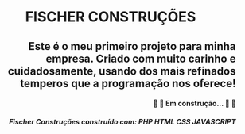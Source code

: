 <h1 align="center">
FISCHER CONSTRUÇÕES
 </h1>
 <h2 align="right">
Este é o meu primeiro projeto para minha empresa. Criado com muito carinho e cuidadosamente, usando dos mais refinados temperos que a programação nos oferece!</h2>
<h4 align="right"> 
	🚧 🚀 Em construção... 🚀 🚧
</h4>
<h5 align="right">
Fischer Construções construído com:
PHP 
HTML
CSS
JAVASCRIPT
</h5>
